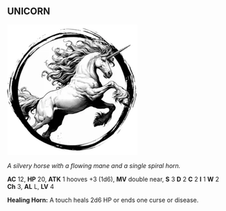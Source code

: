 ## UNICORN

![](images/unicorn.webp)

_A silvery horse with a flowing mane and a single spiral horn._

**AC** 12, **HP** 20, **ATK** 1 hooves +3 (1d6), **MV** double near, **S** 3 **D** 2 **C** 2 **I** 1 **W** 2 **Ch** 3, **AL** L, **LV** 4

**Healing Horn:** A touch heals 2d6 HP or ends one curse or disease.

